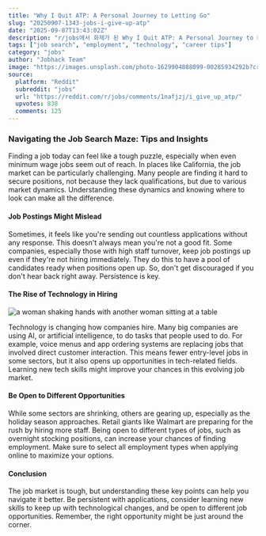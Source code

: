 ```yaml
---
title: "Why I Quit ATP: A Personal Journey to Letting Go"
slug: "20250907-1343-jobs-i-give-up-atp"
date: "2025-09-07T13:43:02Z"
description: "r/jobs에서 화제가 된 Why I Quit ATP: A Personal Journey to Letting Go에 대한 깊이 있는 분석과 인사이트"
tags: ["job search", "employment", "technology", "career tips"]
category: "jobs"
author: "Jobhack Team"
image: "https://images.unsplash.com/photo-1629904888099-00285934292b?crop=entropy&cs=tinysrgb&fit=max&fm=jpg&ixid=M3w3OTU0NDF8MHwxfHNlYXJjaHwyNHx8am9iJTIwc2VhcmNofGVufDF8MHx8fDE3NTcyNTI1NzN8MA&ixlib=rb-4.1.0&q=80&w=1080"
source:
  platform: "Reddit"
  subreddit: "jobs"
  url: "https://reddit.com/r/jobs/comments/1nafjzj/i_give_up_atp/"
  upvotes: 838
  comments: 125
---
```


### Navigating the Job Search Maze: Tips and Insights

Finding a job today can feel like a tough puzzle, especially when even minimum wage jobs seem out of reach. In places like California, the job market can be particularly challenging. Many people are finding it hard to secure positions, not because they lack qualifications, but due to various market dynamics. Understanding these dynamics and knowing where to look can make all the difference.

#### Job Postings Might Mislead

Sometimes, it feels like you're sending out countless applications without any response. This doesn't always mean you're not a good fit. Some companies, especially those with high staff turnover, keep job postings up even if they're not hiring immediately. They do this to have a pool of candidates ready when positions open up. So, don't get discouraged if you don't hear back right away. Persistence is key.

#### The Rise of Technology in Hiring

![a woman shaking hands with another woman sitting at a table](https://images.unsplash.com/photo-1698047682091-782b1e5c6536?crop=entropy&cs=tinysrgb&fit=max&fm=jpg&ixid=M3w3OTU0NDF8MHwxfHNlYXJjaHwyMHx8Y2FyZWVyfGVufDF8MHx8fDE3NTcyNTI1NzR8MA&ixlib=rb-4.1.0&q=80&w=1080)

Technology is changing how companies hire. Many big companies are using AI, or artificial intelligence, to do tasks that people used to do. For example, voice menus and app ordering systems are replacing jobs that involved direct customer interaction. This means fewer entry-level jobs in some sectors, but it also opens up opportunities in tech-related fields. Learning new tech skills might improve your chances in this evolving job market.

#### Be Open to Different Opportunities

While some sectors are shrinking, others are gearing up, especially as the holiday season approaches. Retail giants like Walmart are preparing for the rush by hiring more staff. Being open to different types of jobs, such as overnight stocking positions, can increase your chances of finding employment. Make sure to select all employment types when applying online to maximize your options.

#### Conclusion

The job market is tough, but understanding these key points can help you navigate it better. Be persistent with applications, consider learning new skills to keep up with technological changes, and be open to different job opportunities. Remember, the right opportunity might be just around the corner.